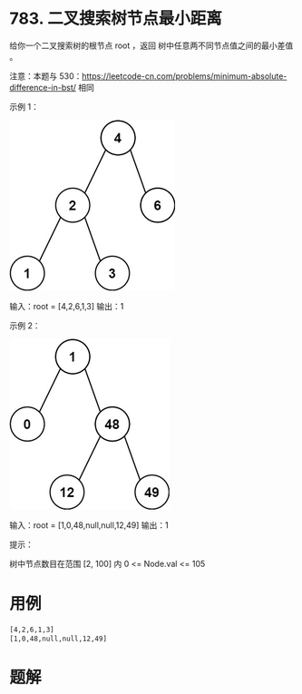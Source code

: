 # 783. 二叉搜索树节点最小距离
给你一个二叉搜索树的根节点 root ，返回 树中任意两不同节点值之间的最小差值 。

注意：本题与 530：https://leetcode-cn.com/problems/minimum-absolute-difference-in-bst/ 相同

示例 1：

![](./q783_1.jpg)


输入：root = [4,2,6,1,3]
输出：1

示例 2：

![](./q783_2.jpg)

输入：root = [1,0,48,null,null,12,49]
输出：1
 

提示：

树中节点数目在范围 [2, 100] 内
0 <= Node.val <= 105

# 用例
```
[4,2,6,1,3]
[1,0,48,null,null,12,49]
```

# 题解

